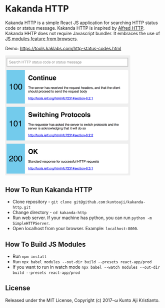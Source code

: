 # Kakanda HTTP

Kakanda HTTP is a simple React JS application for searching HTTP status code or status message. Kakanda HTTP is inspired by [Alfred HTTP][inspiration].
Kakanda HHTP does not require Javascript bundler. It embraces the use of [JS modules feature from browsers][js_modules].

Demo: <https://tools.kaklabs.com/http-status-codes.html>

<img src="https://github.com/kuntoaji/kakanda-http/raw/master/kakanda-http.png" alt="kakanda-http" width=400>

## How To Run Kakanda HTTP
* Clone repository - `git clone git@github.com:kuntoaji/kakanda-http.git`
* Change directory - `cd kakanda-http`
* Run web server. If your machine has python, you can run `python -m SimpleHTTPServer`.
* Open localhost from your browser. Example: `localhost:8000`.

## How To Build JS Modules
* Run `npm install`
* Run `npx babel modules --out-dir build --presets react-app/prod`
* If you want to run in watch mode `npx babel --watch modules --out-dir build --presets react-app/prod`

## License
Released under the MIT License, Copyright (c) 2017–ω Kunto Aji Kristianto.

[inspiration]: https://github.com/JoelQ/alfred-http
[js_modules]: https://v8.dev/features/modules
